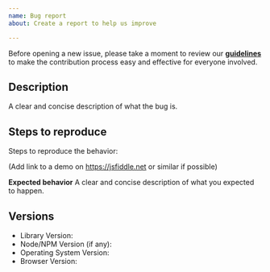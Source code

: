 ```yaml
---
name: Bug report
about: Create a report to help us improve

---
```


Before opening a new issue, please take a moment to review our [**guidelines**](https://gobstones.github.io/gobstones-guidelines/) to make the contribution process easy and effective for everyone involved.

## Description
A clear and concise description of what the bug is.

## Steps to reproduce
Steps to reproduce the behavior:

(Add link to a demo on https://jsfiddle.net or similar if possible)

**Expected behavior**
A clear and concise description of what you expected to happen.


## Versions

- Library Version:
- Node/NPM Version (if any):
- Operating System Version:
- Browser Version:

